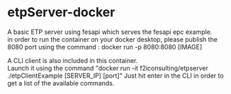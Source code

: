 # etpServer-docker
A basic ETP server using fesapi which serves the fesapi epc example. \
in order to run the container on your docker desktop, please publish the 8080 port using the command : docker run -p 8080:8080 [IMAGE]

A CLI client is also included in this container.\
Launch it using the command "docker run -it f2iconsulting/etpserver ./etpClientExample [SERVER_IP] [port]"
Just hit enter in the CLI in order to get a list of the available commands.
